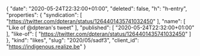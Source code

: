 {
  "date": "2020-05-24T22:32:00+01:00",
  "deleted": false,
  "h": "h-entry",
  "properties": {
    "syndication": [
      "https://twitter.com/dpteran/status/1264401435741032450"
    ],
    "name": [
      "Like of @dpteran's tweet"
    ],
    "published": [
      "2020-05-24T22:32:00+01:00"
    ],
    "like-of": [
      "https://twitter.com/dpteran/status/1264401435741032450"
    ]
  },
  "kind": "likes",
  "slug": "2020/05/sadf3",
  "client_id": "https://indigenous.realize.be"
}
